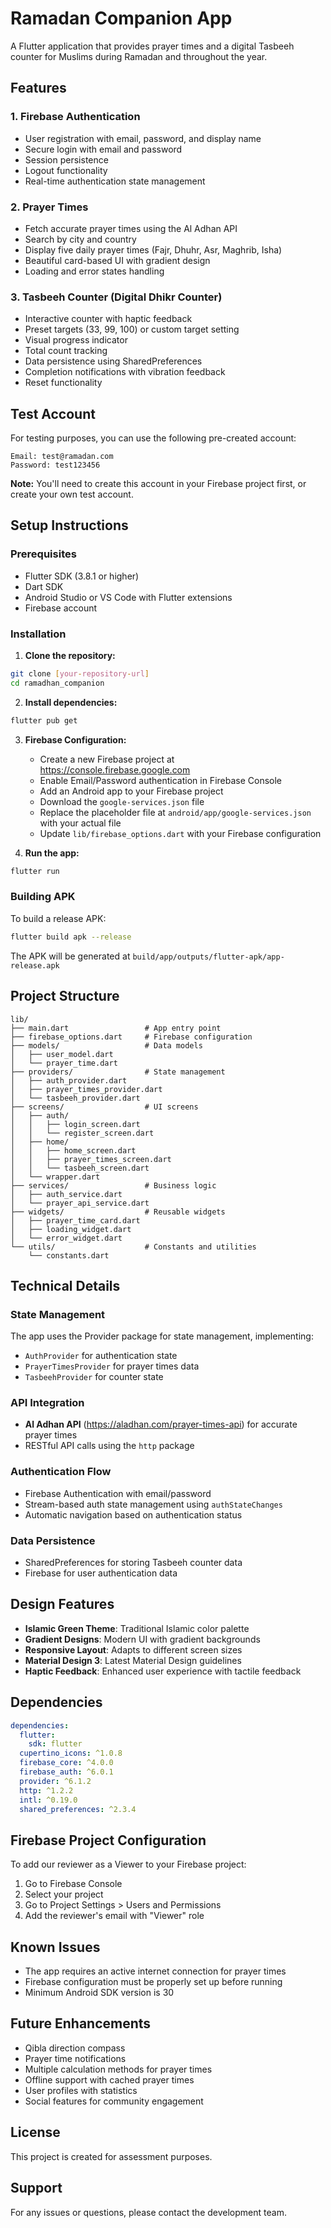 # Ramadan Companion App

A Flutter application that provides prayer times and a digital Tasbeeh counter for Muslims during Ramadan and throughout the year.

## Features

### 1. **Firebase Authentication**
- User registration with email, password, and display name
- Secure login with email and password
- Session persistence
- Logout functionality
- Real-time authentication state management

### 2. **Prayer Times**
- Fetch accurate prayer times using the Al Adhan API
- Search by city and country
- Display five daily prayer times (Fajr, Dhuhr, Asr, Maghrib, Isha)
- Beautiful card-based UI with gradient design
- Loading and error states handling

### 3. **Tasbeeh Counter (Digital Dhikr Counter)**
- Interactive counter with haptic feedback
- Preset targets (33, 99, 100) or custom target setting
- Visual progress indicator
- Total count tracking
- Data persistence using SharedPreferences
- Completion notifications with vibration feedback
- Reset functionality

## Test Account

For testing purposes, you can use the following pre-created account:

```
Email: test@ramadan.com
Password: test123456
```

**Note:** You'll need to create this account in your Firebase project first, or create your own test account.

## Setup Instructions

### Prerequisites
- Flutter SDK (3.8.1 or higher)
- Dart SDK
- Android Studio or VS Code with Flutter extensions
- Firebase account

### Installation

1. **Clone the repository:**
```bash
git clone [your-repository-url]
cd ramadhan_companion
```

2. **Install dependencies:**
```bash
flutter pub get
```

3. **Firebase Configuration:**
    - Create a new Firebase project at https://console.firebase.google.com
    - Enable Email/Password authentication in Firebase Console
    - Add an Android app to your Firebase project
    - Download the `google-services.json` file
    - Replace the placeholder file at `android/app/google-services.json` with your actual file
    - Update `lib/firebase_options.dart` with your Firebase configuration

4. **Run the app:**
```bash
flutter run
```

### Building APK

To build a release APK:
```bash
flutter build apk --release
```

The APK will be generated at `build/app/outputs/flutter-apk/app-release.apk`

## Project Structure

```
lib/
├── main.dart                 # App entry point
├── firebase_options.dart     # Firebase configuration
├── models/                   # Data models
│   ├── user_model.dart
│   └── prayer_time.dart
├── providers/                # State management
│   ├── auth_provider.dart
│   ├── prayer_times_provider.dart
│   └── tasbeeh_provider.dart
├── screens/                  # UI screens
│   ├── auth/
│   │   ├── login_screen.dart
│   │   └── register_screen.dart
│   ├── home/
│   │   ├── home_screen.dart
│   │   ├── prayer_times_screen.dart
│   │   └── tasbeeh_screen.dart
│   └── wrapper.dart
├── services/                 # Business logic
│   ├── auth_service.dart
│   └── prayer_api_service.dart
├── widgets/                  # Reusable widgets
│   ├── prayer_time_card.dart
│   ├── loading_widget.dart
│   └── error_widget.dart
└── utils/                    # Constants and utilities
    └── constants.dart
```

## Technical Details

### State Management
The app uses the Provider package for state management, implementing:
- `AuthProvider` for authentication state
- `PrayerTimesProvider` for prayer times data
- `TasbeehProvider` for counter state

### API Integration
- **Al Adhan API** (https://aladhan.com/prayer-times-api) for accurate prayer times
- RESTful API calls using the `http` package

### Authentication Flow
- Firebase Authentication with email/password
- Stream-based auth state management using `authStateChanges`
- Automatic navigation based on authentication status

### Data Persistence
- SharedPreferences for storing Tasbeeh counter data
- Firebase for user authentication data

## Design Features

- **Islamic Green Theme**: Traditional Islamic color palette
- **Gradient Designs**: Modern UI with gradient backgrounds
- **Responsive Layout**: Adapts to different screen sizes
- **Material Design 3**: Latest Material Design guidelines
- **Haptic Feedback**: Enhanced user experience with tactile feedback

## Dependencies

```yaml
dependencies:
  flutter:
    sdk: flutter
  cupertino_icons: ^1.0.8
  firebase_core: ^4.0.0
  firebase_auth: ^6.0.1
  provider: ^6.1.2
  http: ^1.2.2
  intl: ^0.19.0
  shared_preferences: ^2.3.4
```

## Firebase Project Configuration

To add our reviewer as a Viewer to your Firebase project:
1. Go to Firebase Console
2. Select your project
3. Go to Project Settings > Users and Permissions
4. Add the reviewer's email with "Viewer" role

## Known Issues

- The app requires an active internet connection for prayer times
- Firebase configuration must be properly set up before running
- Minimum Android SDK version is 30

## Future Enhancements

- Qibla direction compass
- Prayer time notifications
- Multiple calculation methods for prayer times
- Offline support with cached prayer times
- User profiles with statistics
- Social features for community engagement

## License

This project is created for assessment purposes.

## Support

For any issues or questions, please contact the development team.
